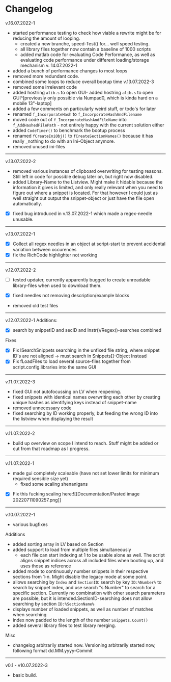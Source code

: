 # Changelog
v.16.07.2022-1
- started performance testing to check how viable a rewrite might be for reducing the amount of looping. 
	- created a new branche, speed-Test() for... well speed testing.
	- all library files together  now contain a baseline of 1000 scripts
	- added matlab code for evaluating Code Performance, as well as evaluating code performance under different loading/storage mechanism
v. 14.07.2022-1
- added a bunch of performance changes to most loops
- removed more redundant code.
- combined some loops to reduce overall bootup time
v.13.07.2022-3
- removed some irrelevant code
- added hostring `alib.s` to open GUI- added hostring `alib.s` to open GUI^[previously only possible via Numpad0, which is kinda hard on a mobile 13"-laptop]
- added a few comments on particularly weird stuff, or todo's for later
- renamed `f_IncorporateHash` to `f_IncorporateHashAndFilename`
- moved code out of `f_IncorporateHashAndFileName` into `f_AddHashedFilePath`  - not entirely happy with the current solution either
- added `CodeTimer()` to benchmark the bootup process
- renamed `fCreateIniObj()` to `fCreateSectionNames()` because it has really _nothing to do with an Ini-Object anymore.
- removed unused ini-files

---
v.13.07.2022-2
- removed various instances of clipboard overwriting for testing reasons. Still left in code for possible debug later on, but right now disabled.
- added Library-Name to the Listview. Might make it hidable because the information it gives is limited, and only really relevant when you need to figure out where a snippet is located. For that however I could just as well straight out output the snippet-object or just have the file open automatically.
- [x] fixed bug introduced in v.13.07.2022-1 which made a regex-needle unusable.
---
v.13.07.2022-1
- [x] Collect all regex needles in an object at script-start to prevent accidental variation between occurences
- [x] fix the RichCode highlighter not working
---
v.12.07.2022-2
- [ ] tested updater, currently apparently bugged to create unreadable library-files when used to download them.
- [x] fixed needles not removing description/example blocks


- removed old test files

---
v.12.07.2022-1
Additions: 
- [x] search by snippetID and secID and Instr()/Regex()-searches combined

Fixes
- [x] Fix lSearchSnippets searching in the unfixed file string, where snippet ID's are not aligned → must search in Snippets[]-Object Instead
- [x] Fix fLoadFiles to load several source-files together from script.config.libraries into the same GUI

---
v.11.07.2022-3
- fixed GUI not autofocussing on LV when reopening.
- fixed snippets with identical names overwriting each other by creating unique hashes as identifying keys instead of snippet-name
- removed unnecessary code
- fixed searching by ID working properly, but feeding the wrong ID into the listview when displaying the result




---
v.11.07.2022-2
- build up overview on scope I intend to reach. Stuff might be added or cut from that roadmap as I progress.
---
v.11.07.2022-1
- made gui completely scaleable (have not set lower limits for minimum required sensible size yet)
	- fixed some scaling shenanigans
- [x] Fix this fucking scaling here:![[Documentation/Pasted image 20220711090257.png]]
---
v.10.07.2022-1
- various bugfixes

Additions
- added sorting array in LV based on Section
- added support to load from multiple files simultaneously
	- each file can start indexing at 1 to be usable alone as well. The script aligns snippet indices across all included files when booting up, and uses those as reference
- added mode to continuously number snippets in their respective sections from 1-n. Might disable the legacy mode at some point.
- allows searching by `Index` and `SectionID`: search by key `ID:%Number%` to search by snippet index, and use search "s:Number" to search for a specific section. Currently no combination with other search parameters are possible, but it is intended.SectionID-searching does not allow searching by section `ID:%SectionName%`
- displays number of loaded snippets, as well as number of matches when searching
- index now padded to the length of the number `Snippets.Count()`
- added several library files to test library merging.

Misc
- changelog arbitrarily started now. Versioning arbitrarily started now, following format dd.MM.yyyy-Commit


---

v0.1 - v10.07.2022-3
- basic build. 